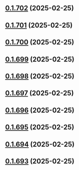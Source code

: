 ## [0.1.702](https://github.com/binary-braids/terraform-oracle/compare/v0.1.701...v0.1.702) (2025-02-25)



## [0.1.701](https://github.com/binary-braids/terraform-oracle/compare/v0.1.700...v0.1.701) (2025-02-25)



## [0.1.700](https://github.com/binary-braids/terraform-oracle/compare/v0.1.699...v0.1.700) (2025-02-25)



## [0.1.699](https://github.com/binary-braids/terraform-oracle/compare/v0.1.698...v0.1.699) (2025-02-25)



## [0.1.698](https://github.com/binary-braids/terraform-oracle/compare/v0.1.697...v0.1.698) (2025-02-25)



## [0.1.697](https://github.com/binary-braids/terraform-oracle/compare/v0.1.696...v0.1.697) (2025-02-25)



## [0.1.696](https://github.com/binary-braids/terraform-oracle/compare/v0.1.695...v0.1.696) (2025-02-25)



## [0.1.695](https://github.com/binary-braids/terraform-oracle/compare/v0.1.694...v0.1.695) (2025-02-25)



## [0.1.694](https://github.com/binary-braids/terraform-oracle/compare/v0.1.693...v0.1.694) (2025-02-25)



## [0.1.693](https://github.com/binary-braids/terraform-oracle/compare/v0.1.692...v0.1.693) (2025-02-25)



